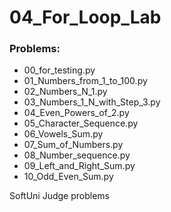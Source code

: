 # 04_For_Loop_Lab

### Problems:
- 00_for_testing.py
- 01_Numbers_from_1_to_100.py
- 02_Numbers_N_1.py
- 03_Numbers_1_N_with_Step_3.py
- 04_Even_Powers_of_2.py
- 05_Character_Sequence.py
- 06_Vowels_Sum.py
- 07_Sum_of_Numbers.py
- 08_Number_sequence.py
- 09_Left_and_Right_Sum.py
- 10_Odd_Even_Sum.py

SoftUni Judge problems
